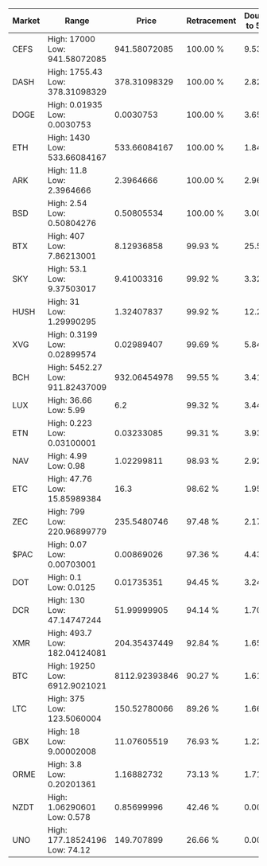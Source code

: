 | Market | Range | Price| Retracement | Doubles to 50% |
| --- | --- | --- | --- | --- |
| CEFS | High: 17000<br />Low: 941.58072085 | 941.58072085 | 100.00 % | 9.53 |
| DASH | High: 1755.43<br />Low: 378.31098329 | 378.31098329 | 100.00 % | 2.82 |
| DOGE | High: 0.01935<br />Low: 0.0030753 | 0.0030753 | 100.00 % | 3.65 |
| ETH | High: 1430<br />Low: 533.66084167 | 533.66084167 | 100.00 % | 1.84 |
| ARK | High: 11.8<br />Low: 2.3964666 | 2.3964666 | 100.00 % | 2.96 |
| BSD | High: 2.54<br />Low: 0.50804276 | 0.50805534 | 100.00 % | 3.00 |
| BTX | High: 407<br />Low: 7.86213001 | 8.12936858 | 99.93 % | 25.52 |
| SKY | High: 53.1<br />Low: 9.37503017 | 9.41003316 | 99.92 % | 3.32 |
| HUSH | High: 31<br />Low: 1.29990295 | 1.32407837 | 99.92 % | 12.20 |
| XVG | High: 0.3199<br />Low: 0.02899574 | 0.02989407 | 99.69 % | 5.84 |
| BCH | High: 5452.27<br />Low: 911.82437009 | 932.06454978 | 99.55 % | 3.41 |
| LUX | High: 36.66<br />Low: 5.99 | 6.2 | 99.32 % | 3.44 |
| ETN | High: 0.223<br />Low: 0.03100001 | 0.03233085 | 99.31 % | 3.93 |
| NAV | High: 4.99<br />Low: 0.98 | 1.02299811 | 98.93 % | 2.92 |
| ETC | High: 47.76<br />Low: 15.85989384 | 16.3 | 98.62 % | 1.95 |
| ZEC | High: 799<br />Low: 220.96899779 | 235.5480746 | 97.48 % | 2.17 |
| $PAC | High: 0.07<br />Low: 0.00703001 | 0.00869026 | 97.36 % | 4.43 |
| DOT | High: 0.1<br />Low: 0.0125 | 0.01735351 | 94.45 % | 3.24 |
| DCR | High: 130<br />Low: 47.14747244 | 51.99999905 | 94.14 % | 1.70 |
| XMR | High: 493.7<br />Low: 182.04124081 | 204.35437449 | 92.84 % | 1.65 |
| BTC | High: 19250<br />Low: 6912.9021021 | 8112.92393846 | 90.27 % | 1.61 |
| LTC | High: 375<br />Low: 123.5060004 | 150.52780066 | 89.26 % | 1.66 |
| GBX | High: 18<br />Low: 9.00002008 | 11.07605519 | 76.93 % | 1.22 |
| ORME | High: 3.8<br />Low: 0.20201361 | 1.16882732 | 73.13 % | 1.71 |
| NZDT | High: 1.06290601<br />Low: 0.578 | 0.85699996 | 42.46 % | 0.00 |
| UNO | High: 177.18524196<br />Low: 74.12 | 149.707899 | 26.66 % | 0.00 |
